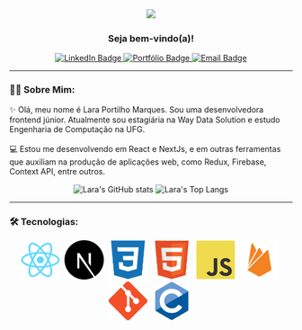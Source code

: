 <div align="center">
  <img src="https://media.giphy.com/media/emGDBYPZ2mVrsS1biZ/giphy.gif" width="200"/>
  <h3>Seja bem-vindo(a)!</h3>
</div>

<div align="center">
  <a href="https://www.linkedin.com/in/lara-portilho-marques/">
    <img src="https://img.shields.io/badge/LinkedIn-blue?style=for-the-badge&logo=linkedin&logoColor=white" alt="LinkedIn Badge"/>
  </a>
  <a href="https://lara-portilho.github.io/">
    <img src="https://img.shields.io/badge/-Portfólio-black?style=for-the-badge&logo=githubsponsors&logoColor=white" alt="Portfólio Badge"/>
  </a>
  <a href="mailto:lara.portilho.m@gmail.com">
    <img src="https://img.shields.io/badge/-Email-red?style=for-the-badge&logo=gmail&logoColor=white" alt="Email Badge"/>
  </a>
</div>

---

### :woman_technologist: Sobre Mim:

✨ Olá, meu nome é Lara Portilho Marques. Sou uma desenvolvedora frontend júnior. Atualmente sou estagiária na Way Data Solution e estudo Engenharia de Computação na UFG.<br><br>
💻 Estou me desenvolvendo em React e NextJs, e em outras ferramentas que auxiliam na produção de aplicações web, como Redux, Firebase, Context API, entre outros.

<div align="center">
  <img align="center" height="165px" src="https://github-readme-stats.vercel.app/api?username=lara-portilho&show_icons=true&theme=dracula" alt="Lara's GitHub stats" />
  <img align="center" src="https://github-readme-stats.vercel.app/api/top-langs/?username=lara-portilho&layout=compact&theme=dracula" alt="Lara's Top Langs" />
</div>

---

### :hammer_and_wrench: Tecnologias:
<div align="center">
  <img src="https://github.com/devicons/devicon/blob/master/icons/react/react-original.svg" title="React" alt="React" width="70" height="70"/>&nbsp;
  <img src="https://github.com/devicons/devicon/blob/master/icons/nextjs/nextjs-original.svg" title="NextJs" alt="NextJS" width="70" height="70"/>&nbsp;
  <img src="https://github.com/devicons/devicon/blob/master/icons/css3/css3-plain.svg"  title="CSS3" alt="CSS" width="70" height="70"/>&nbsp;
  <img src="https://github.com/devicons/devicon/blob/master/icons/html5/html5-original.svg" title="HTML5" alt="HTML" width="70" height="70"/>&nbsp;
  <img src="https://github.com/devicons/devicon/blob/master/icons/javascript/javascript-original.svg" title="JavaScript" alt="JavaScript" width="70" height="70"/>&nbsp;
  <img src="https://github.com/devicons/devicon/blob/master/icons/firebase/firebase-plain.svg" title="Firebase" alt="Firebase" width="70" height="70"/>&nbsp;
  <img src="https://github.com/devicons/devicon/blob/master/icons/git/git-original.svg" title="Git" alt="Git" width="70" height="70"/>&nbsp;
  <img src="https://github.com/devicons/devicon/blob/master/icons/c/c-original.svg" title="C" alt="C" width="70" height="70"/>&nbsp;
</div>
